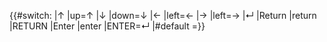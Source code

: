 {{#switch: \|↑ \|up=<font title="Cursor Up">↑</font> \|↓
\|down=<font title="Cursor Down">↓</font> \|←
\|left=<font title="Cursor Left">←</font> \|→
\|left=<font title="Cursor Right">→</font> \|↵ \|Return \|return
\|RETURN \|Enter \|enter \|ENTER=<font title="Enter/Return">↵</font>
\|#default =}}